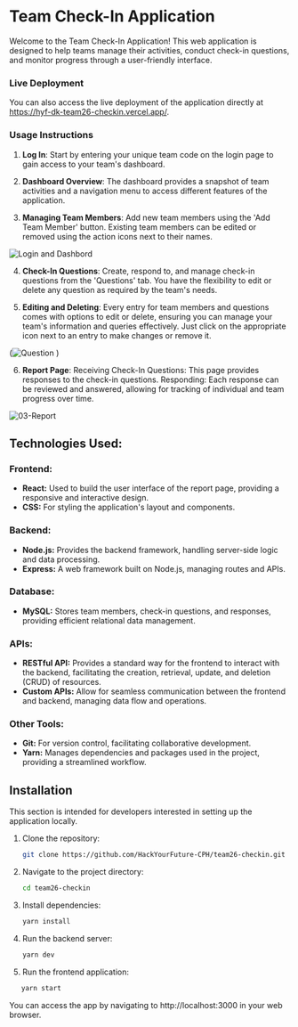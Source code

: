 # Team Check-In Application

Welcome to the Team Check-In Application! This web application is designed to help teams manage their activities, conduct check-in questions, and monitor progress through a user-friendly interface.

### Live Deployment

You can also access the live deployment of the application directly at https://hyf-dk-team26-checkin.vercel.app/.

### Usage Instructions

1. **Log In**: Start by entering your unique team code on the login page to gain access to your team's dashboard.

2. **Dashboard Overview**: The dashboard provides a snapshot of team activities and a navigation menu to access different features of the application.

3. **Managing Team Members**: Add new team members using the 'Add Team Member' button. Existing team members can be edited or removed using the action icons next to their names.

![Login and Dashbord](https://github.com/HackYourFuture-CPH/team26-checkin/assets/127700012/9e2703b3-d2e2-4ca1-b97e-35ec36311de1)

4. **Check-In Questions**: Create, respond to, and manage check-in questions from the 'Questions' tab. You have the flexibility to edit or delete any question as required by the team's needs.

5. **Editing and Deleting**: Every entry for team members and questions comes with options to edit or delete, ensuring you can manage your team's information and queries effectively. Just click on the appropriate icon next to an entry to make changes or remove it.

(![Question](https://github.com/HackYourFuture-CPH/team26-checkin/assets/127700012/f8c6a4a0-08fb-4437-a82b-29d34ba3c17d)
)

6. **Report Page**: Receiving Check-In Questions: This page provides responses to the check-in questions.
   Responding: Each response can be reviewed and answered, allowing for tracking of individual and team progress over time.

![03-Report](https://github.com/HackYourFuture-CPH/team26-checkin/assets/127700012/44dccee9-4048-4641-9c3b-2b53cda70759)

## Technologies Used:

### Frontend:

- **React:** Used to build the user interface of the report page, providing a responsive and interactive design.
- **CSS:** For styling the application's layout and components.

### Backend:

- **Node.js:** Provides the backend framework, handling server-side logic and data processing.
- **Express:** A web framework built on Node.js, managing routes and APIs.

### Database:

- **MySQL:** Stores team members, check-in questions, and responses, providing efficient relational data management.

### APIs:

- **RESTful API:** Provides a standard way for the frontend to interact with the backend, facilitating the creation, retrieval, update, and deletion (CRUD) of resources.
- **Custom APIs:** Allow for seamless communication between the frontend and backend, managing data flow and operations.

### Other Tools:

- **Git:** For version control, facilitating collaborative development.
- **Yarn:** Manages dependencies and packages used in the project, providing a streamlined workflow.

## Installation

This section is intended for developers interested in setting up the application locally.

1. Clone the repository:
   ```bash
   git clone https://github.com/HackYourFuture-CPH/team26-checkin.git
   ```
2. Navigate to the project directory:
   ```bash
   cd team26-checkin
   ```
3. Install dependencies:
   ```bash
   yarn install
   ```
4. Run the backend server:
   ```bash
   yarn dev
   ```
5. Run the frontend application:

```bash
   yarn start
```

You can access the app by navigating to http://localhost:3000 in your web browser.
